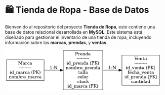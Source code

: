 # 🛍️ Tienda de Ropa - Base de Datos

Bienvenido al repositorio del proyecto **Tienda de Ropa**, este contiene una base de datos relacional desarrollada en **MySQL**. Este sistema está diseñado para gestionar el inventario de una tienda de ropa, incluyendo información sobre las **marcas**, **prendas**, y **ventas**.

![Diagrama Relacional](diagrama-tienda-de-ropa.png)


